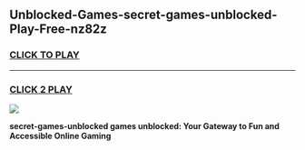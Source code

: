 
## Unblocked-Games-secret-games-unblocked-Play-Free-nz82z
<h3>
<a href="https://premium76.site?title=secret-games-unblocked&ref=10A">CLICK TO PLAY</a></h3>
<hr>

<h3>
<a href="https://premium76.site?title=secret-games-unblocked&ref=10A">CLICK 2 PLAY</a>
  
</h3>

<a href="https://premium76.site?title=secret-games-unblocked&ref=10A"><img src="https://clearcache.store/games.png"></a>


**secret-games-unblocked games unblocked: Your Gateway to Fun and Accessible Online Gaming**
